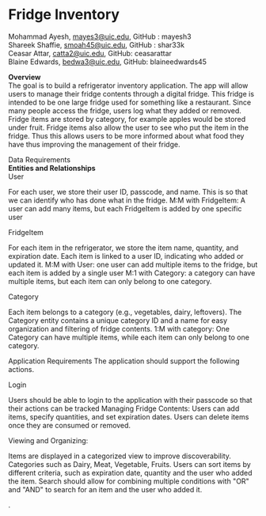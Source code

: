 # Fridge Inventory

Mohammad Ayesh, mayes3@uic.edu, GitHub : mayesh3\
Shareek Shaffie, smoah45@uic.edu, GitHub : shar33k\
Ceasar Attar, catta2@uic.edu, GitHub: ceasarattar\
Blaine Edwards, bedwa3@uic.edu, GitHub: blaineedwards45

**Overview**\
The goal is to build a refrigerator inventory application. The app will allow users to manage their fridge contents through a digital fridge. This fridge is intended to be one large fridge used for something like a restaurant. Since many people access the fridge, users log what they added or removed. Fridge items are stored by category, for example apples would be stored under fruit. Fridge items also allow the user to see who put the item in the fridge. Thus this allows users to be more informed about what food they have thus improving the management of their fridge.

Data Requirements\
**Entities and Relationships**\
User

For each user, we store their user ID, passcode, and name.
This is so that we can identify who has done what in the fridge.
M:M with FridgeItem: A user can add many items, but each FridgeItem is added by one specific user

FridgeItem

For each item in the refrigerator, we store the item name, quantity, and expiration date.
Each item is linked to a user ID, indicating who added or updated it.
M:M with User: one user can add multiple items to the fridge, but each item is added by a single user
M:1 with Category: a category can have multiple items, but each item can only belong to one category.

Category

Each item belongs to a category (e.g., vegetables, dairy, leftovers). The Category entity contains a unique category ID and a name for easy organization and filtering of fridge contents.
1:M with category: One Category can have multiple items, while each item can only belong to one category.

Application Requirements
The application should support the following actions.

Login

Users should be able to login to the application with their passcode so that their actions can be tracked
Managing Fridge Contents:
Users can add items, specify quantities, and set expiration dates.
Users can delete items once they are consumed or removed.

Viewing and Organizing:

Items are displayed in a categorized view to improve discoverability.
Categories such as Dairy, Meat, Vegetable, Fruits.
Users can sort items by different criteria, such as expiration date, quantity and the user who added the item.
Search should allow for combining multiple conditions with "OR" and "AND" to search for an item and the user who added it.











.


